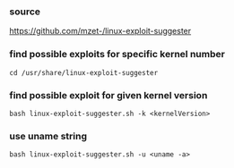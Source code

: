 ### source
https://github.com/mzet-/linux-exploit-suggester  

### find possible exploits for specific kernel number
```
cd /usr/share/linux-exploit-suggester
```

### find possible exploit for given kernel version
```
bash linux-exploit-suggester.sh -k <kernelVersion>
```

### use uname string
```
bash linux-exploit-suggester.sh -u <uname -a>
```


